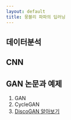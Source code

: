```yaml
---
layout: default
title: 뭉블리 파파의 딥러닝
---
```


## 데이터분석

## CNN 

## GAN 논문과 예제

1. GAN
1. CycleGAN
1. [DiscoGAN 알아보기](./discoGAN.html)

